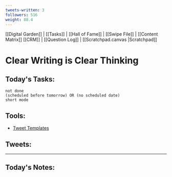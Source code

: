 ```yaml
---
tweets-written: 3
followers: 516
weight: 88.4
---
```

[[Digital Garden]] | [[Tasks]] | [[Hall of Fame]] | [[Swipe File]] | [[Content Matrix]]
[[CRM]] | [[Question Log]] | [[Scratchpad.canvas |Scratchpad]]


# Clear Writing is Clear Thinking

## Today's Tasks:
```tasks
not done
(scheduled before tomorrow) OR (no scheduled date)
short mode
```

## Tools:
- [Tweet Templates](https://www.notion.so/100-Tweet-Templates-with-Examples-fbdcc37fc2e04447ac452d310094e9d1)

## Tweets:


---
## Today's Notes:

